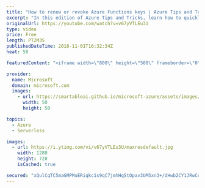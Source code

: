 ```yaml
---
title: "How to renew or revoke Azure Functions keys | Azure Tips and Tricks"
excerpt: "In this edition of Azure Tips and Tricks, learn how to quickly renew or revoke Azure Functions keys using the Azure portal. When working with HTTP triggers with Azure Functions, you are provided with a set of keys that you could use to authorize who can and can't access your functions.     For more tips"
originalUrl: https://youtube.com/watch?v=v67yVTLEu3U
type: video
price: Free
length: PT2M3S
publishedDateTime: 2018-11-01T16:32:34Z
heat: 50

featuredContent: "<iframe width=\"800\" height=\"500\" frameborder=\"0\" src=\"https://www.youtube.com/embed/v67yVTLEu3U\" allow=\"accelerometer; autoplay; encrypted-media; gyroscope; picture-in-picture\" allowfullscreen></iframe>"

provider:
  name: Microsoft
  domain: microsoft.com
  images:
    - url: https://smartableai.github.io/microsoft-azure/assets/images/organizations/microsoft.com-50x50.jpg
      width: 50
      height: 50

topics:
  - Azure
  - Serverless

images:
  - url: https://i.ytimg.com/vi/v67yVTLEu3U/maxresdefault.jpg
    width: 1280
    height: 720
    isCached: true

secured: "xQulCqTC5maGMPMuERiqkc1s9qC7jmhHqStOpav3UM5xn3+/dHwb2CY1JRwCcryL4JS3AySg1K9Q+nzkVZGoJDVPLfFIT9/hu2FCf5IVSnqR7Tf/sT+fHw7q2sdIF6rikK3Jgip1qGQtkJtocR/BmYzxa8AtXBuOTAASDHsCxgUYmNdNkqnnVmDfw0Gdg1MFu4sbnSxZD1SmgSI86D7Lb2uati0aXf5sFDW+rVCTpmuLceKH8yEVoHeA3Yuw5H/Vsk2Fxf6Geze4QrbP449ip3UUEG/bSxY68YPUD8Cyn+BTQ0Rq3aUs82KHYQMCIMeJ8c28CMuIeiFhiOUhTmHm1Qvi5+tenKp9DCbWNRFvaxrB68QoNHi+SGpVn4hzawdMxoZsgqfyXoOMU1gxc0ygr9XstBM+BAEuOGk65VUWfH8=;hwv3YIrgQixklQgl1Y8LTA=="
---
```


